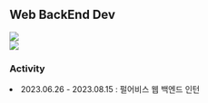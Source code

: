 

<!--
**UJ15/UJ15** is a ✨ _special_ ✨ repository because its `README.md` (this file) appears on your GitHub profile.

Here are some ideas to get you started:

- 🔭 I’m currently working on ...
- 🌱 I’m currently learning ...
- 👯 I’m looking to collaborate on ...
- 🤔 I’m looking for help with ...
- 💬 Ask me about ...
- 📫 How to reach me: ...
- 😄 Pronouns: ...
- ⚡ Fun fact: ...
-->

## Web BackEnd Dev

<div align=left>
<img src="https://img.shields.io/badge/java-007396?style=for-the-badge&logo=java&logoColor=white">
<br>
<img src="https://img.shields.io/badge/spring FrameWork-6DB33F?style=for-the-badge&logo=spring&logoColor=white">
<br>
</div>

<div align=left>
  <h3>Activity</h3>
  <li>2023.06.26 - 2023.08.15 : 펄어비스 웹 백엔드 인턴</li>
</div>
